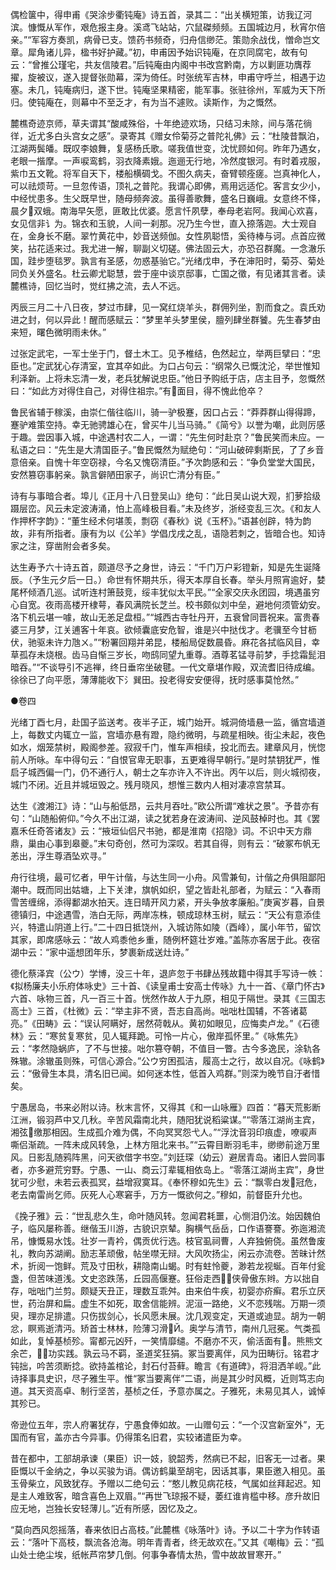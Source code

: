 <!-- { "loadSidebar": true } -->
偶检箧中，得申甫《哭涂步衢钝庵》诗五首，录其二：“出关横短策，访我辽河滨。慷慨从军作，艰危报主身。溪鸢飞站站，穴鼠磔频频。五国城边月，秋宵尔倍亲。”“军容方奏凯，病骨已支。馈药书频奇，归舟信缈茫。策勋余战伐，憎命岂文章。犀角诸儿异，楹书好护藏。”初，申甫因予始识钝庵，在京同腐宅，故有句云：“曾推公瑾宅，共友信陵君。”后钝庵由内阁中书改宫黔南，方以剿匪功膺荐擢，旋被议，遂入提督张勋幕，深为倚任。时张统军吉林，申甫守呼兰，相遇于边塞。未几，钝庵病归，遂下世。钝庵坚果精密，能军事。张驻徐州，军威为天下所归。使钝庵在，则幕中不至乏才，有为当不遽败。读斯作，为之慨然。

麓樵奇迹京师，草夫谓其“酸咸殊俗，十年绝迹欢场，只结习未除，间与落花徜徉，近尤多白头宫女之感”。录寄其《赠女伶菊芬之普陀礼佛》云：“杜陵昔飘泊，江湖两鬓皤。既叹李娘舞，复感杨氏歌。嗟我值世变，沈忧顾如何。昨年乃遇女，老眼一揩摩。一声唳鸾鹤，羽衣降素娥。迤逦无行地，冷然度银河。有时着戎服，紫巾五文靴。将军自天下，楼船横碉戈。不图久病夫，奋臂顿痊瘥。岂真神化人，可以祛烦苛。一旦忽传语，顶礼之普陀。我谓心即佛，焉用远适佗。客言女少小，中经忧患多。生父既早世，随母频奔波。虽得善歌舞，盛名日巍峨。女意终不怿，晨夕双蛾。南海早矢愿，匪敢比优婆。愿言忏夙孽，奉母老岩阿。我闻心欢喜，女见信非讠为。锦衣和玉貌，人间一刹那。况乃生今世，直入捺落迦。大士观自在，金身长不磨。翠竹黄花中，妙音送频伽。女性夙聪悟，奚待棒与诃。点首应微笑，拈花适来过。我尤进一解，聊副义切磋。佛法固云大，亦恐召群魔。一念澈乐国，跬步堕毯罗。孰言有圣感，勿惑基骀它。”光绪戊申，予在渖阳时，菊芬、菊处同负关外盛名。杜云卿尤聪慧，尝于座中谈京邸事，亡国之徵，有见诸其言者。读麓樵诗，回忆当时，觉红拂之流，去人不远。

丙辰三月二十八日夜，梦过市肆，见一窝红烧羊头，群佣列坐，割而食之。袁氏劝进之封，何以异此！醒而感赋云：“梦里羊头梦里侯，膻列肆坐群饕。先生春梦由来短，曙色微明雨未休。”

过张定武宅，一军士坐于门，督土木工。见予椎结，色然起立，举两巨擘曰：“忠臣也。”定武犹心存清室，宜其卒如此。为口占句云：“纲常久已慨沈沦，举世惟知利泽新。上将未忘清一发，老兵犹解说忠臣。”他日予购纸于店，店主目予，忽慨然曰：“如此方对得住自己，对得住祖宗。”有面目，得不愧此伧卒？

鲁民省辅于稼溪，由崇仁偕往临川，骑一驴极蹇，因口占云：“莽莽群山得得蹄，蹇驴难策空持。幸无驰骋雄心在，曾买牛儿当马骑。”《简兮》以誉为嘲，此则厉感于趣。尝因事入城，中途遇村农二人，一谓：“先生何时赴京？”鲁民笑而未应。一私语之曰：“先生是大清国臣子。”鲁民慨然为赋绝句：“河山破碎剩斯民，了了乡音意倍亲。自愧十年空窃禄，今名又愧窃清臣。”予次韵感和云：“争负堂堂大国民，安然篡窃事躬亲。孰言僻陋田家子，尚识亡清分有臣。”

诗有与事暗合者。埠儿《正月十八日登吴山》绝句：“此日吴山说大观，扪萝拾级蹑层峦。风云未定波涛涌，怕上高峰极目看。”未及终岁，浙经变乱三次。《和友人作押杯字韵》：“董生经术何堪羡，剽窃《春秋》说《玉杯》。”语甚创辟，特为韵故，非有所指者。康有为以《公羊》学倡戊戌之乱，语隐若刺之，皆暗合也。知诗家之注，穿凿附会者多矣。

达生寿予六十诗五首，颇道尽予之身世，诗云：“千门万户彩镫新，知是先生诞降辰。（予生元夕后一日。）命世有怀期共乐，得天本厚自长春。举头月照宵逾好，婪尾杯倾酒几巡。试听连村箫鼓竞，绥丰犹似太平民。”“全家交庆永团园，境遇虽穷心自宽。夜雨高楼开棣萼，春风满院长芝兰。校书颇似刘中垒，避地何须管幼安。洛下机云堪一噱，故山无恙足盘桓。”“城西古寺牡丹开，五衰曾同晋祝来。富贵春婆三月梦，江关逋客十年哀。欲倾囊底安危智，谁是兴中挞伐才。老骥至今甘枥伏，驰驱未许力虺ㄨ。”“粉署回翔并弟昆，楼船局促数晨昏。麻花各拭临风目，幸草孤存未烧根。齿马自惭三岁长，吻鸱同望九重尊。酒尊茗锰寻前梦，手捻霜髭泪暗吞。”“不谈导引不逃禅，终日垂帘坐破毽。一代文章堪作殿，双流耆旧待成编。徐徐已了向平愿，薄薄能收下氵巽田。投老得安安便得，抚时感事莫怆然。”

●卷四

光绪丁酉七月，赴国子监送考。夜半子正，城门始开。城洞倚墙悬一监，循宫墙道上，每数丈内辄立一监，宫墙亦悬有蹬，隐约微明，与疏星相映。街尘未起，夜色如水，烟笼禁树，殿阁参差。寂寂千门，惟车声相续，投北而去。建章风月，恍惚前人所咏。车中得句云：“自恨官卑无职事，五更难得早朝行。”是时禁钥犹严，惟启子城西偏一门，仍不通行人，朝士之车亦许入不许出。丙午以后，则火城彻夜，城门不闭。近且并城垣毁之。残月晓风，想惟三数内人相对凄凉宫禁耳。

达生《渡湘江》诗：“山与船低昂，云共月吞吐。”欧公所谓“难状之景”。予昔亦有句：“山随船俯仰。”今久不出江湖，读之犹若身在波涛间、逆风鼓棹时也。其《罢嘉禾任奇答诸友》云：“掖垣仙侣尺书驰，都是淮南《招隐》词。不识中天方鼎鼎，巢由心事到皋夔。”末句奇创，然可为深叹。若其自得，则有云：“破冢布帆无恙出，浮生尊酒坠欢寻。”

舟行往境，最可忆者，甲午计偕，与达生同一小舟。风雪兼旬，计偕之舟俱阻鄙阳潮中。既而同出姑塘，上下关津，旗帆如织，望之皆赴礼部者，为赋云：“入春雨雪苦缠绵，添得鄱湖水拍天。连日晴开风力紧，开头争放孝廉船。”庚寅岁暮，自景德镇归，中途遇雪，浩白无际，两岸冻株，顿成琼林玉树，赋云：“天公有意添佳兴，特遣山阴道上行。”二十四日抵饶州，入城访陈如陵（酉峰），属小年节，留饮其家，即席感咏云：“故人鸡黍他乡重，随例杯筵壮岁难。”盖陈亦客居于此。夜宿湖中云：“家中遥想团年乐，梦裹新成送灶诗。”

德化蔡泽宾（公ウ）学博，没三十年，退庐忽于书肆丛残故籍中得其手写诗一帙：《拟杨廉夫小乐府体咏史》三十首、《读皇甫士安高士传咏》九十一首、《章门怀古》六首、咏物三首，凡一百三十首。恍然作故人于九原，相见于隔世。录其《三国志高士》三首，《杜微》云：“举主非不贤，吾志自高尚。咄咄杜国辅，不答诸葛亮。”《田畴》云：“误认阿瞒好，居然荷戟从。黄初如眼见，应悔卖卢龙。”《石德林》云：“寒贫复寒贫，见人辄拜跪。可怜一片心，傲岸孤怀里。”《咏焦先》云：“孝然隐蜗庐，了不与世接。咄尔篡夺朝，不值目一瞥。古今多逸民，涂轨各殊辙。涂辙虽则殊，可信心源合。”公ウ穷困孤洁，履高士之行，故以自况。《咏鹤》云：“傲骨生本具，清名旧已闻。如何迷本性，低首入鸡群。”则深为晚节自汙者惜矣。

宁愚居岛，书来必附以诗。秋末言怀，又得其《和一山咏雁》四首：“暮天荒影断江洲，锻羽芦中又几秋。辛苦风霜南北共，随阳犹说稻粱谋。”“零落江湖尚主宾，湘弦缴那相因。生成孤介难为偶，不向冥冥怨弋人。”“浮沈音羽印痕虚，嘹唳声嘶侣渐疏。一阵未成风转急，上林方阻北来书。”“云霄目断羽毛丰，缈缈前途万里风。日影乱随鸦阵黑，问天欲借字书空。”刘廷琛（幼云）避居青岛。诸旧人尝同事者，亦多避荒穷野。宁愚、一山、商云汀辈辄相依岛上。“零落江湖尚主宾”，身世犹可少慰，未若云表孤冥，益增寂寞耳。《奉怀穆如先生》云：“飘零白发冠危，老去南雷尚乞师。灰死人心寒窘手，万方一慨欲何之。”穆如，前督臣升允也。

《挽子雅》云：“世乱悲久生，命叶随风转。忽闻君耗噩，心恻泪仍泫。始因魏伯子，临风屡称善。继偕玉川游，古貌识京辇。胸横气岳岳，口作语謇謇。弥迤湘流吊，慷慨易水饯。壮岁一青衿，偶贡优行选。枝官虱祠曹，人弃独俯侥。虽然鲁废礼，教向苏湖阐。励志革顽傲，帖坐噤无辩。大风吹扬尘，闲云亦流卷。苦昧计然术，折阅一饱鲜。荒及寸田秋，耕隐南山蝎。时有蛀怜夔，渺若龙视蜒。百年付瓮盏，但苦味道浅。文史恣跌荡，丘园高偃蹇。狂俗走西，侠骨傲东辫。方以拙自存，咄咄门兰剪。颇疑天丑正，理数互乖舛。由来伯牛疾，初婴亦疥癣。君乐立厌世，药治屏和扁。虚生不如死，取舍信能辨。泥洹一路绝，义不恋残喘。万期一须臾，理亦足排遣。只伤拔剑心，长风愿未展。沈几观变定，天道或迪显。胡为一朝忿，瞑焉逝清沔。矫首士林林，险薄习滑Й。奥学与清节，南州几冠冕。气类孤如此，复悼基桢殄。甯都元凶歼，一笑情靡缱。不磨亦不灭，偷活面有。熊熊文余芒，功实践。孰云马不羁，圣道奖狂狷。冢当要离伴，风为田畴衍。铭君才钝拙，吟苦须断捻。欲持盖棺论，封石付苔藓。瞻言《有道碑》，将泪洒羊岘。”此诗择事具史识，尽子雅生平。惟“冢当要离伴”二语，尚是其少时风概，近则笃志向道。其天资高卓、制行坚苦，基桢之任，予意亦属之。子雅死，未易见其人，诚悼其殄已。

帝逊位五年，宗人府署犹存，宁愚食俸如故。一山赠句云：“一个汉宫新室外”，无国而有官，盖亦古今异事。仍得策名旧君，实较诸遣臣为幸。

昔在都中，工部胡承谏（果臣）识一妓，貌韶秀，然病已不起，旧客无一过者。果臣慨以千金纳之，争以买骏为诮。偶访鹤巢至胡宅，因话其事，果臣邀入相见。虽玉骨柴立，风致犹存。予赠以二绝句云：“憨儿教见病花枝，气属如丝拜起迟。知是主人难致客，暗含喜色上双眉。”“再世飞琼报不疑，萎红谁肯槛中移。彦升故旧应无地，岂独长安轻薄儿。”近有所感，因忆及之。

“莫向西风怨摇落，春来依旧占高枝。”此麓樵《咏落叶》诗。予以二十字为作转语云：“落叶下高枝，飘流各沧海。明年青青者，终无故欢在。”又其《嘲梅》云：“孤山处士绝尘埃，纸帐芦帘梦几倒。何事争春情太热，雪中故故冒寒开。”

